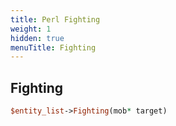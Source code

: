 ```yaml
---
title: Perl Fighting
weight: 1
hidden: true
menuTitle: Fighting
---
```

## Fighting
```perl
$entity_list->Fighting(mob* target)
```